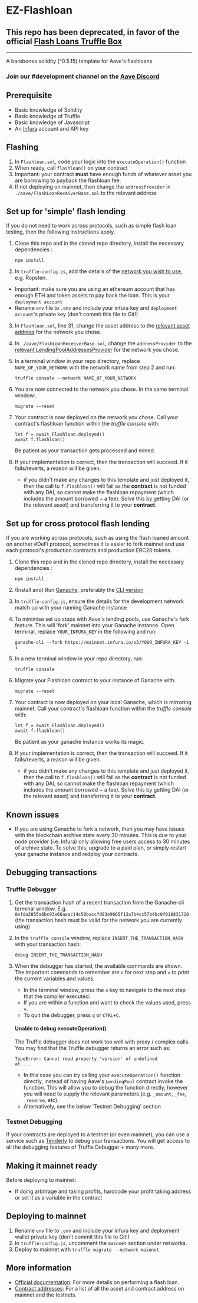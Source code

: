 # EZ-Flashloan
## This repo has been deprecated, in favor of the official [Flash Loans Truffle Box](https://github.com/aave/flashloan-box)

---

A barebones solidity (^0.5.15) template for Aave's flashloans

### Join our #development channel on the [Aave Discord](https://discord.gg/fVaDMqT)

## Prerequisite
 - Basic knowledge of Solidity
 - Basic knowledge of Truffle
 - Basic knowledge of Javascript
 - An [Infura](https://infura.io/) account and API key

## Flashing
1. In `Flashloan.sol`, code your logic into the `executeOperation()` function
2. When ready, call `flashloan()` on your contract
3. Important: your contract **must** have enough funds of whatever asset you are borrowing to payback the flashloan fee.
4. If not deploying on mainnet, then change the `addressProvider` in `./aave/FlashLoanReceiverBase.sol` to the relevant address

## Set up for 'simple' flash lending
If you do not need to work across protocols, such as simple flash loan testing, then the following instructions apply.

1. Clone this repo and in the cloned repo directory, install the necessary dependencies :
    ```
    npm install
    ```
2. In `truffle-config.js`, add the details of the [network you wish to use](https://www.trufflesuite.com/docs/truffle/reference/configuration), e.g. Ropsten. 
 - Important: make sure you are using an ethereum account that has enough ETH and token assets to pay back the loan. This is your `deployment account`
 - Rename `env` file to `.env` and include your infura key and `deployment account`'s private key (don't commit this file to Git!)
3. In `Flashloan.sol`, line 31, change the asset address to the [relevant asset address](https://docs.aave.com/developers/developing-on-aave/deployed-contract-instances) for the network you chose.
4. In `./aave/FlashLoanReceiverBase.sol`, change the `addressProvider` to the [relevant LendingPoolAddressesProvider](https://docs.aave.com/developers/developing-on-aave/deployed-contract-instances) for the network you chose.
5. In a terminal window in your repo directory, replace `NAME_OF_YOUR_NETWORK` with the network name from step 2 and run:
    ```
    truffle console --network NAME_OF_YOUR_NETWORK
    ```
6. You are now connected to the network you chose. In the same terminal window:
    ```
    migrate --reset
    ```
7. Your contract is now deployed on the network you chose. Call your contract's flashloan function within the _truffle console_ with:
    ```
    let f = await Flashloan.deployed()
    await f.flashloan()
    ```
    Be patient as your transaction gets processed and mined.

8. If your implementation is correct, then the transaction will succeed. If it fails/reverts, a reason will be given.
    - if you didn't make any changes to this template and just deployed it, then the call to `f.flashloan()` will fail as the **contract** is not funded with any DAI, so cannot make the flashloan repayment (which includes the amount borrowed + a fee). Solve this by getting DAI (or the relevant asset) and transferring it to your **contract**.

## Set up for cross protocol flash lending
If you are working across protocols, such as using the flash loaned amount on another #DeFi protocol, sometimes it is easier to fork mainnet and use each protocol's production contracts and production ERC20 tokens.

1. Clone this repo and in the cloned repo directory, install the necessary dependencies :
    ```
    npm install
    ```
2. (Install and) Run [Ganache](https://www.trufflesuite.com/ganache), preferably the [CLI version](https://github.com/trufflesuite/ganache-cli)
3. In `truffle-config.js`, ensure the details for the development network match up with your running Ganache instance
4. To minimise set up steps with Aave's lending pools, use Ganache's fork feature. This will 'fork' mainnet into your Ganache instance.
    Open terminal, replace `YOUR_INFURA_KEY` in the following and run:
    ```
    ganache-cli --fork https://mainnet.infura.io/v3/YOUR_INFURA_KEY -i 1
    ``` 
5. In a new terminal window in your repo directory, run:
    ```
    truffle console
    ```
6. Migrate your Flashloan contract to your instance of Ganache with:
    ```
    migrate --reset
    ```
7. Your contract is now deployed on your local Ganache, which is mirroring mainnet. Call your contract's flashloan function within the _truffle console_ with:
    ```
    let f = await Flashloan.deployed()
    await f.flashloan()
    ```
    Be patient as your ganache instance works its magic.

8. If your implementation is correct, then the transaction will succeed. If it fails/reverts, a reason will be given.
    - if you didn't make any changes to this template and just deployed it, then the call to `f.flashloan()` will fail as the **contract** is not funded with any DAI, so cannot make the flashloan repayment (which includes the amount borrowed + a fee). Solve this by getting DAI (or the relevant asset) and transferring it to your **contract**.


## Known issues
 - If you are using Ganache to fork a network, then you may have issues with the blockchain archive state every 30 minutes. This is due to your node provider (i.e. Infura) only allowing free users access to 30 minutes of archive state. To solve this, upgrade to a paid plan, or simply restart your ganache instance and redploy your contracts.


## Debugging transactions
### Truffle Debugger
1. Get the transaction hash of a recent transaction from the Ganache-cli terminal window. E.g. `0xfda3855a8bc93e66aaac14c50baccfd83e9665f13a7b4cc57b4bc0f010831720` (the transaction hash must be valid for the network you are currently using)
2. In the `truffle console` window, replace `INSERT_THE_TRANSACTION_HASH` with your transaction hash:
    ```
    debug INSERT_THE_TRANSACTION_HASH
    ```
3. When the debugger has started, the available commands are shown. The important commands to remember are `n` for next step and `v` to print the current variables and values.
    - In the terminal window, press the `n` key to navigate to the next step that the compiler executed.
    - If you are within a function and want to check the values used, press `v`.
    - To quit the debugger, press `q` or `CTRL+C`.

    #### Unable to debug executeOperation()
    The Truffle debugger does not work too well with proxy / complex calls. You may find that the Truffle debugger returns an error such as:
    ```
    TypeError: Cannot read property 'version' of undefined
    at ...
    ```
    - In this case you can try calling your `executeOperation()` function directly, instead of having Aave's `LendingPool` contract invoke the function. This will allow you to debug the function directly, however you will need to supply the relevant parameters (e.g. `_amount`, `_fee`, `_reserve`, etc).
    - Alternatively, see the below 'Testnet Debugging' section

### Testnet Debugging
If your contracts are deployed to a testnet (or even mainnet), you can use a service such as [Tenderly](https://tenderly.dev/) to debug your transactions. You will get access to all the debugging features of Truffle Debugger + many more.

## Making it mainnet ready
Before deploying to mainnet:
 - If doing arbitrage and taking profits, hardcode your profit taking address or set it as a variable in the contract

## Deploying to mainnet
1. Rename `env` file to `.env` and include your infura key and deployment wallet private key (don't commit this file to Git!)
2. In `truffle-config.js`, uncomment the `mainnet` section under networks.
3. Deploy to mainnet with `truffle migrate --network mainnet`

## More information
 - [Official documentation](https://docs.aave.com/developers/tutorials/performing-a-flash-loan): For more details on performing a flash loan.
 - [Contract addresses](https://docs.aave.com/developers/developing-on-aave/deployed-contract-instances): For a list of all the asset and contract address on mainnet and the testnets.